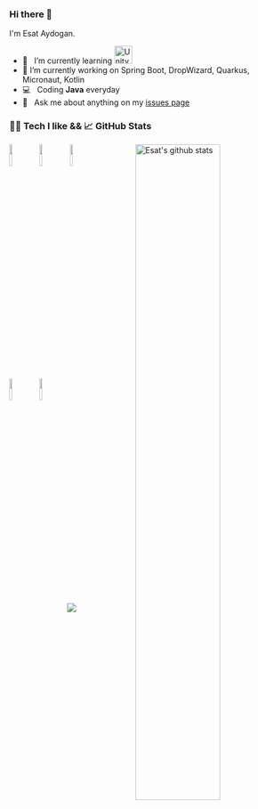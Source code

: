 ### Hi there 👋

<!-- Any image aligned to the right. Beware the width -->

I'm Esat Aydogan.

- 🌱 &nbsp; I’m currently learning <img src="https://encrypted-tbn0.gstatic.com/images?q=tbn:ANd9GcRlPA6XyCbNfUGnqHU9j5wOMA_poa60D21yk_PUh7Wz9--88dBD&s" width="32" height="32" margin-top="10" alt="Unity" /> 
- 🔭 I’m currently working on Spring Boot, DropWizard, Quarkus, Micronaut, Kotlin
- 💻 &nbsp; Coding **Java** everyday 
- 💬 &nbsp; Ask me about anything on my [issues page](https://github.com/esataydgn/esataydogan/issues)



<!-- Most used Languages
![Vercel Stats](https://github-readme-stats.vercel.app/api/top-langs/?username=esataydgn&layout=compact)
-->

### 🧑‍💻 Tech I like   &&   📈 GitHub Stats  

<p>
 
 <a href="https://github.com/esataydgn">
    <img width="55%" align="right" alt="Esat's github stats" src="https://github-readme-stats.vercel.app/api?username=esataydgn&show_icons=true&hide_border=true" />
  </a>
  
  <code><img width="10%" src="https://www.vectorlogo.zone/logos/java/java-ar21.svg"></code>
  <code><img width="10%" src="https://www.vectorlogo.zone/logos/springio/springio-ar21.svg"></code>
  <code><img width="10%" src="https://www.vectorlogo.zone/logos/docker/docker-ar21.svg"></code>

  <br />
  <code><img width="10%" src="https://www.vectorlogo.zone/logos/github/github-ar21.svg"></code>
  <code><img width="10%" src="https://www.vectorlogo.zone/logos/amazon_aws/amazon_aws-ar21.svg"></code>
</p>

<p align="center">
<img src="https://komarev.com/ghpvc/?username=EsatAydogan&color=blue&style=flat-square&label=visitors" />
</p>

<br>


<!--
**esataydgn/esataydgn** is a ✨ _special_ ✨ repository because its `README.md` (this file) appears on your GitHub profile.



Here are some ideas to get you started:

- 🔭 I’m currently working on Spring Boot, DropWizard, Quarkus, Micronaut, Kotlin
- 🌱 I’m currently learning DropWizard, Quarkus, Micronaut, Kotlin
- 👯 I’m looking to collaborate on ...
- 🤔 I’m looking for help with ...
- 💬 Ask me about ...
- 📫 How to reach me: ...
- 😄 Pronouns: ...
- ⚡ Fun fact: ...
-->
